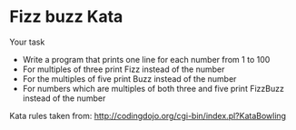 # Fizz buzz Kata


Your task
- Write a program that prints one line for each number from 1 to 100
- For multiples of three print Fizz instead of the number
- For the multiples of five print Buzz instead of the number
- For numbers which are multiples of both three and five print FizzBuzz instead of the number

Kata rules taken from: http://codingdojo.org/cgi-bin/index.pl?KataBowling

